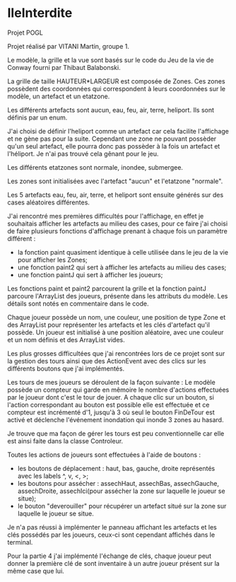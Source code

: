 # IleInterdite
Projet POGL

Projet réalisé par VITANI Martin, groupe 1.

Le modèle, la grille et la vue sont basés sur le code du Jeu de la vie de Conway fourni par Thibaut Balabonski.

La grille de taille HAUTEUR*LARGEUR est composée de Zones. 
Ces zones possèdent des coordonnées qui correspondent à leurs coordonnées sur le modèle, un artefact et un etatzone.

Les différents artefacts sont aucun, eau, feu, air, terre, heliport. Ils sont définis par un enum.

J'ai choisi de définir l'heliport comme un artefact car cela facilite l'affichage et ne gène pas pour la suite. Cependant une zone ne pouvant possèder qu'un seul artefact, elle pourra donc pas possèder à la fois un artefact et l'héliport. Je n'ai pas trouvé cela gênant pour le jeu.

Les différents etatzones sont normale, inondee, submergee.

Les zones sont initialisées avec l'artefact "aucun" et l'etatzone "normale".

Les 5 artefacts eau, feu, air, terre, et heliport sont ensuite générés sur des cases aléatoires différentes.

J'ai rencontré mes premières difficultés pour l'affichage, en effet je souhaitais afficher les artefacts au milieu des cases, pour ce faire j'ai choisi de faire plusieurs fonctions d'affichage prenant à chaque fois un paramètre différent :
- la fonction paint quasiment identique à celle utilisée dans le jeu de la vie pour afficher les Zones;
- une fonction paint2 qui sert à afficher les artefacts au milieu des cases;
- une fonction paintJ qui sert à afficher les joueurs;

Les fonctions paint et paint2 parcourent la grille et la fonction paintJ parcoure l'ArrayList des joueurs, présente dans les attributs du modèle. Les détails sont notés en commentaire dans le code.

Chaque joueur possède un nom, une couleur, une position de type Zone et des ArrayList pour représenter les artefacts et les clés d'artefact qu'il possède.
Un joueur est initialisé à une position aléatoire, avec une couleur et un nom définis et des ArrayList vides.

Les plus grosses difficultées que j'ai rencontrées lors de ce projet sont sur la gestion des tours ainsi que des ActionEvent avec des clics sur les différents boutons que j'ai implémentés.

Les tours de mes joueurs se déroulent de la façon suivante : Le modèle possède un compteur qui garde en mêmoire le nombre d'actions effectuées par le joueur dont c'est le tour de jouer. A chaque clic sur un bouton, si l'action correspondant au bouton est possible elle est effectuée et ce compteur est incrémenté d'1, jusqu'à 3 où seul le bouton FinDeTour est activé et déclenche l'événement inondation qui inonde 3 zones au hasard.

Je trouve que ma façon de gérer les tours est peu conventionnelle car elle est ainsi faite dans la classe Controleur.

Toutes les actions de joueurs sont effectuées à l'aide de boutons :
- les boutons de déplacement : haut, bas, gauche, droite représentés avec les labels ^, v, <, >;
- les boutons pour assécher : assechHaut, assechBas, assechGauche, assechDroite, assechIci(pour assécher la zone sur laquelle le joueur se situe);
- le bouton "deverouiller" pour récupérer un artefact situé sur la zone sur laquelle le joueur se situe.

Je n'a pas réussi à implémenter le panneau affichant les artefacts et les clés possédés par les joueurs, ceux-ci sont cependant affichés dans le terminal.

Pour la partie 4 j'ai implémenté l'échange de clés, chaque joueur peut donner la première clé de sont inventaire à un autre joueur présent sur la même case que lui.
